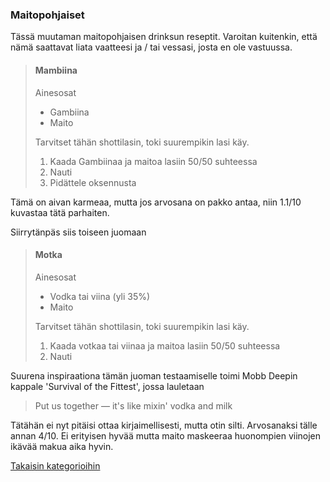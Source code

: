 ### Maitopohjaiset

Tässä muutaman maitopohjaisen drinksun reseptit. Varoitan kuitenkin, että nämä saattavat liata vaatteesi ja / tai vessasi, josta en ole vastuussa.

> #### Mambiina
>
> Ainesosat
> - Gambiina
> - Maito
>
> Tarvitset tähän shottilasin, toki suurempikin lasi käy.
>
> 1. Kaada Gambiinaa ja maitoa lasiin 50/50 suhteessa
> 2. Nauti
> 3. Pidättele oksennusta

Tämä on aivan karmeaa, mutta jos arvosana on pakko antaa, niin 1.1/10 kuvastaa tätä parhaiten.

Siirrytänpäs siis toiseen juomaan

> #### Motka
>
> Ainesosat
> - Vodka tai viina (yli 35%)
> - Maito
>
> Tarvitset tähän shottilasin, toki suurempikin lasi käy.
>
> 1. Kaada votkaa tai viinaa ja maitoa lasiin 50/50 suhteessa
> 2. Nauti

Suurena inspiraationa tämän juoman testaamiselle toimi Mobb Deepin kappale 'Survival of the Fittest', jossa lauletaan

> Put us together — it's like mixin' vodka and milk

Tätähän ei nyt pitäisi ottaa kirjaimellisesti, mutta otin silti. Arvosanaksi tälle annan 4/10. Ei erityisen hyvää mutta maito maskeeraa huonompien viinojen ikävää makua aika hyvin.


[Takaisin kategorioihin](/content/drinksut.md)